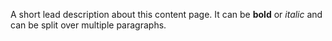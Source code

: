 A short lead description about this content page. It can be **bold** or _italic_ and can be split over multiple paragraphs.
